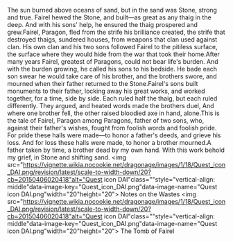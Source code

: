 The sun burned above oceans of sand,
but in the sand was Stone, strong and true.
Fairel hewed the Stone, and built—as great as any thaig in the deep.
And with his sons' help, he ensured the thaig prospered and grew.Fairel, Paragon, fled from the strife his brilliance created,
the strife that destroyed thaigs, sundered houses, from weapons that clan used against clan.
His own clan and his two sons followed Fairel to the pitiless surface,
the surface where they would hide from the war that took their home.After many years Fairel, greatest of Paragons, could not bear life's burden.
And with the burden growing, he called his sons to his bedside.
He bade each son swear he would take care of his brother,
and the brothers swore, and mourned when their father returned to the Stone.Fairel's sons built monuments to their father, locking away his great works,
and worked together, for a time, side by side. Each ruled half the thaig,
but each ruled differently. They argued, and heated words made the brothers duel,
And where one brother fell, the other raised bloodied axe in hand, alone.This is the tale of Fairel, Paragon among Paragons, father of two sons,
who, against their father's wishes, fought from foolish words and foolish pride.
For pride these halls were made—to honor a father's deeds, and grieve his loss.
And for loss these halls were made, to honor a brother mourned.A father taken by time, a brother dead by my own hand.
With this work behold my grief, in Stone and shifting sand.
<img src="https://vignette.wikia.nocookie.net/dragonage/images/1/18/Quest_icon_DAI.png/revision/latest/scale-to-width-down/20?cb=20150406020418"alt="Quest icon DAI"class=""style="vertical-align: middle"data-image-key="Quest_icon_DAI.png"data-image-name="Quest icon DAI.png"width="20"height="20"> Notes on the Wastes
<img src="https://vignette.wikia.nocookie.net/dragonage/images/1/18/Quest_icon_DAI.png/revision/latest/scale-to-width-down/20?cb=20150406020418"alt="Quest icon DAI"class=""style="vertical-align: middle"data-image-key="Quest_icon_DAI.png"data-image-name="Quest icon DAI.png"width="20"height="20"> The Tomb of Fairel
